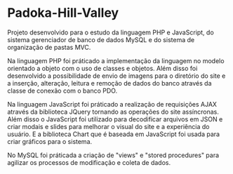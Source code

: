 # Padoka-Hill-Valley
Projeto desenvolvido para o estudo da linguagem PHP e JavaScript, do sistema gerenciador de banco de dados MySQL e do sistema de organização de pastas MVC.

Na linguagem PHP foi práticado a implementação da linguagem no modelo orientado a objeto com o uso de classes e objetos. Além disso foi desenvolvido a possibilidade de envio de imagens para o diretório do site e a inserção, alteração, leitura e remoção de dados do banco através da classe de conexão com o banco PDO.

Na linguagem JavaScript foi práticado a realização de requisições AJAX através da biblioteca JQuery tornando as operações do site assíncronas. Além disso o JavaScript foi utilizado para decodificar arquivos em JSON e criar modais e slides para melhorar o visual do site e a experiência do usuário. E a biblioteca Chart que é baseada em JavaScript foi usada para criar gráficos para o sistema.

No MySQL foi práticada a criação de "views" e "stored procedures" para agilizar os processos de modificação e coleta de dados. 
